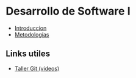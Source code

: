 # Desarrollo de Software I

- [Introduccion](introduccion.md)
- [Metodologías](metodologias.md)


## Links utiles
- [Taller Git (videos)](https://www.youtube.com/playlist?list=PLBD-V2suZup_a78x_d9eSBhv6Gu2UwbWr)